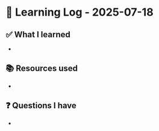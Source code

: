 # 🧠 Learning Log - 2025-07-18

## ✅ What I learned

- 

## 📚 Resources used

- 

## ❓ Questions I have

- 
